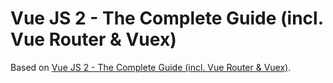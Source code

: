 # Vue JS 2 - The Complete Guide (incl. Vue Router & Vuex)

Based on [Vue JS 2 - The Complete Guide (incl. Vue Router & Vuex)](https://www.udemy.com/vuejs-2-the-complete-guide/).

